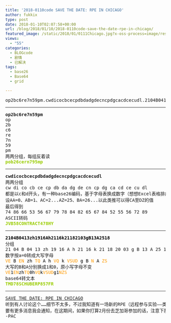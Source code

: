 ```yaml
---
title: '2018-0110code SAVE THE DATE: RPE IN CHICAGO'
author: fukkix
type: post
date: 2018-01-10T02:07:58+00:00
url: /blog/2018/01/10/2018-0110code-save-the-date-rpe-in-chicago/
featured_image: /static/2018/01/0111Chicago.jpg?x-oss-process=image/resize,m_fill,w_700,h_220
views:
  - "55"
categories:
  - BLOGcode
  - 剧情
  - 已解决
tags:
  - base26
  - Base64
  - grid

---
```

<pre>op2bc6re7n59pm.cwdicocbcecpdbdadgdecncpdgcacdcecudl.2104B0413zh1916Ah2116k21182103gB13A2518<!--more--></pre>

* * *

<pre><strong>op2bc6re7n59pm</strong>
op
2b
c6
re
7n
59
pm
两两分组，每组反着读
<span style="color: #99cc00;"><strong>pob26cern795mp</strong></span></pre>

* * *

<pre><strong>cwdicocbcecpdbdadgdecncpdgcacdcecudl
</strong>两两分组
cw di co cb ce cp db da dg de cn cp dg ca cd ce cu dl
都是以c和d开头，有一种base26编码，基于字母表换成数字（想想Excel表格排序，当序号超过Z的时候字母变成AA、AB）
设AA=0、AB=1、AC=2...AZ=25、BA=26...以此类推可以得CA至DZ的值
最后得到
74 86 66 53 56 67 79 78 84 82 65 67 84 52 55 56 72 89
ASCII转码
<span style="color: #99cc00;"><strong>JVB58CONTRACT478HY</strong></span></pre>

* * *

<pre><span style="color: #000000;"><strong>2104B0413zh1916Ah2116k21182103gB13A2518
</strong></span>分组
21 04 B 04 13 zh 19 16 A h 21 16 k 21 18 20 03 g B 13 A 25 18
数字按a=0转成大写字母
<span style="color: #ff9900;">VE <span style="color: #000000;">B</span> EN <span style="color: #000000;">zh</span> TQ <span style="color: #000000;">A h</span> VQ <span style="color: #000000;">k</span> VSUD <span style="color: #000000;">g B</span> N <span style="color: #000000;">A</span> ZS
</span>大写的B和A分别换成1和0，原小写字母不变
<span style="color: #ff9900;">VE<span style="color: #000000;">1</span>EN<span style="color: #000000;">zh</span>TQ<span style="color: #000000;">0h</span>VQ<span style="color: #000000;">k</span>VSUD<span style="color: #000000;">g1</span>N</span><span style="color: #000000;"></span><span style="color: #ff9900;">ZS
</span>base64转文本
<span style="color: #99cc00;"><strong>TMD78SCHUBERP857FR</strong></span></pre>

* * *

<pre><a href="http://investigate.ingress.com/2018/01/10/save-the-date-rpe-in-chicago/">SAVE THE DATE: RPE IN CHICAGO</a>
听到有人讨论这个……细节不太多，不过我知道有一场新的RPE（远程参与实验——类似角色扮演游戏的一种特殊活动）2月10日在芝加哥开展。RPE活动将在晚上进行，这次的代号是“UCR-ScavHunt”。
要有更多消息我会通知，在这期间，如果你打算2月份去芝加哥参加的话，注意下那天日程。
-PAC</pre>